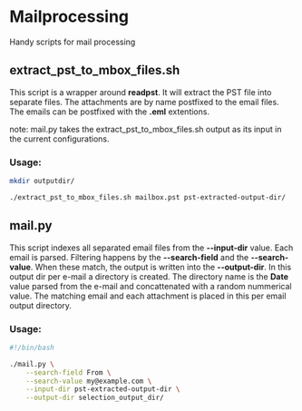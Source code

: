 # Mailprocessing

Handy scripts for mail processing


## extract_pst_to_mbox_files.sh

This script is a wrapper around **readpst**. It will extract the PST file into separate files. The attachments are by name postfixed to the email files. The emails can be postfixed with the **.eml** extentions.

note: mail.py takes the extract_pst_to_mbox_files.sh output as its input in the current configurations.

### Usage:

```bash
mkdir outputdir/

./extract_pst_to_mbox_files.sh mailbox.pst pst-extracted-output-dir/
```


## mail.py

This script indexes all separated email files from the **--input-dir** value. Each email is parsed. Filtering happens by the **--search-field** and the **--search-value**. When these match, the output is written into the **--output-dir**. In this output dir per e-mail a directory is created. The directory name is the **Date** value parsed from the e-mail and concattenated with a random nummerical value. The matching email and each attachment is placed in this per email output directory.


### Usage:
```bash
#!/bin/bash

./mail.py \
    --search-field From \
    --search-value my@example.com \
    --input-dir pst-extracted-output-dir \
    --output-dir selection_output_dir/
```
